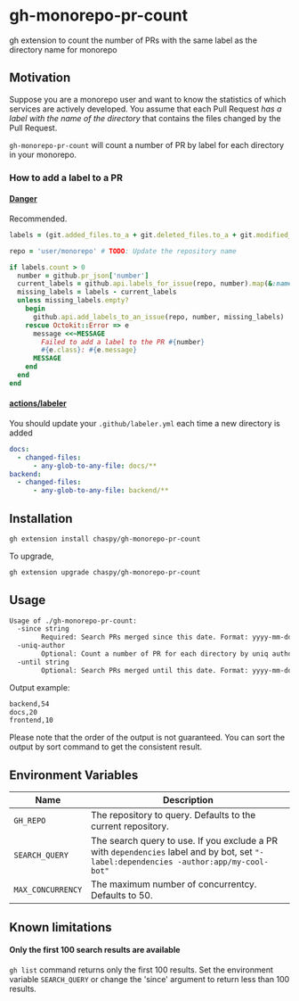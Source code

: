 # gh-monorepo-pr-count

gh extension to count the number of PRs with the same label as the directory name for monorepo

## Motivation

Suppose you are a monorepo user and want to know the statistics of which services are actively developed.
You assume that each Pull Request _has a label with the name of the directory_ that contains the files changed by the Pull Request.

`gh-monorepo-pr-count` will count a number of PR by label for each directory in your monorepo.

### How to add a label to a PR

#### [Danger](https://github.com/danger/danger)

Recommended.

```ruby
labels = (git.added_files.to_a + git.deleted_files.to_a + git.modified_files.to_a).map {|f| Pathname.new(f).descend.first.to_s }.uniq

repo = 'user/monorepo' # TODO: Update the repository name

if labels.count > 0
  number = github.pr_json['number']
  current_labels = github.api.labels_for_issue(repo, number).map(&:name)
  missing_labels = labels - current_labels
  unless missing_labels.empty?
    begin
      github.api.add_labels_to_an_issue(repo, number, missing_labels)
    rescue Octokit::Error => e
      message <<~MESSAGE
        Failed to add a label to the PR #{number}
        #{e.class}: #{e.message}
      MESSAGE
    end
  end
end
```

#### [actions/labeler](https://github.com/actions/labeler)

You should update your `.github/labeler.yml` each time a new directory is added

```yaml
docs:
  - changed-files:
      - any-glob-to-any-file: docs/**
backend:
  - changed-files:
      - any-glob-to-any-file: backend/**
```

## Installation

```sh
gh extension install chaspy/gh-monorepo-pr-count
```

To upgrade,

```sh
gh extension upgrade chaspy/gh-monorepo-pr-count
```

## Usage

```sh
Usage of ./gh-monorepo-pr-count:
  -since string
    	Required: Search PRs merged since this date. Format: yyyy-mm-dd
  -uniq-author
    	Optional: Count a number of PR for each directory by uniq author
  -until string
    	Optional: Search PRs merged until this date. Format: yyyy-mm-dd (default "2024-01-06")
```

Output example:

```sh
backend,54
docs,20
frontend,10
```

Please note that the order of the output is not guaranteed. You can sort the output by sort command to get the consistent result.

## Environment Variables

| Name              | Description                                                                                                                            |
| ----------------- | -------------------------------------------------------------------------------------------------------------------------------------- |
| `GH_REPO`         | The repository to query. Defaults to the current repository.                                                                           |
| `SEARCH_QUERY`    | The search query to use. If you exclude a PR with `dependencies` label and by bot, set `"-label:dependencies -author:app/my-cool-bot"` |
| `MAX_CONCURRENCY` | The maximum number of concurrentcy. Defaults to 50.                                                                                    |

## Known limitations

#### Only the first 100 search results are available

`gh list` command returns only the first 100 results. Set the environment variable `SEARCH_QUERY` or change the 'since' argument to return less than 100 results.
